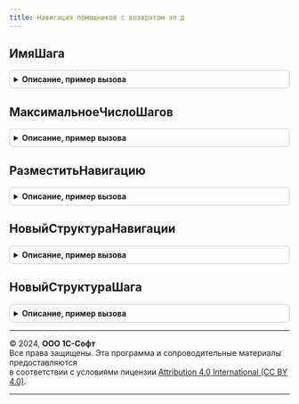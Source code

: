```yaml
---
title: Навигация помощников с возвратом эп д
---
```



## ИмяШага
<details style="margin: 1em 0; padding: 0.5em; border: 1px solid #ccc; border-radius: 6px;">

<summary style="font-weight: bold; cursor: pointer;">Описание, пример вызова</summary>

```bsl

Функция ИмяШага(НомерШага) Экспорт
```

Пример вызова
```bsl
Результат = НавигацияПомощниковСВозвратомЭПД.ИмяШага(НомерШага) 
```
</details>

## МаксимальноеЧислоШагов
<details style="margin: 1em 0; padding: 0.5em; border: 1px solid #ccc; border-radius: 6px;">

<summary style="font-weight: bold; cursor: pointer;">Описание, пример вызова</summary>

```bsl

Функция МаксимальноеЧислоШагов() Экспорт
```

Пример вызова
```bsl
Результат = НавигацияПомощниковСВозвратомЭПД.МаксимальноеЧислоШагов() 
```
</details>

## РазместитьНавигацию
<details style="margin: 1em 0; padding: 0.5em; border: 1px solid #ccc; border-radius: 6px;">

<summary style="font-weight: bold; cursor: pointer;">Описание, пример вызова</summary>

```bsl

// Размещает на форме элементы навигации
//
// Параметры:
//
// Форма - ФормаКлиентскогоПриложения - Управляемая форма.
// Параметры - Структура - Структура параметров формы.
//
Процедура РазместитьНавигацию(Форма, СтруктураНавигацииПомощника, Параметры = Неопределено, Сдвиг = 0, ПостфиксЭлемента = "", ОтмечатьТекущий = Истина) Экспорт
```

Пример вызова
```bsl
НавигацияПомощниковСВозвратомЭПД.РазместитьНавигацию(Форма, СтруктураНавигацииПомощника, Параметры, Сдвиг, ПостфиксЭлемента, ОтмечатьТекущий);
```
</details>

## НовыйСтруктураНавигации
<details style="margin: 1em 0; padding: 0.5em; border: 1px solid #ccc; border-radius: 6px;">

<summary style="font-weight: bold; cursor: pointer;">Описание, пример вызова</summary>

```bsl

Функция НовыйСтруктураНавигации() Экспорт
```

Пример вызова
```bsl
Результат = НавигацияПомощниковСВозвратомЭПД.НовыйСтруктураНавигации() 
```
</details>

## НовыйСтруктураШага
<details style="margin: 1em 0; padding: 0.5em; border: 1px solid #ccc; border-radius: 6px;">

<summary style="font-weight: bold; cursor: pointer;">Описание, пример вызова</summary>

```bsl

Функция НовыйСтруктураШага() Экспорт
```

Пример вызова
```bsl
Результат = НавигацияПомощниковСВозвратомЭПД.НовыйСтруктураШага() 
```
</details>

---

© 2024, **ООО 1С-Софт**  
Все права защищены. Эта программа и сопроводительные материалы предоставляются  
в соответствии с условиями лицензии [Attribution 4.0 International (CC BY 4.0)](https://creativecommons.org/licenses/by/4.0/legalcode).

---
